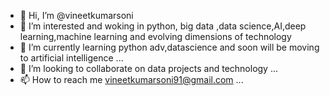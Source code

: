- 👋 Hi, I’m @vineetkumarsoni
- 👀 I’m interested and woking in python, big data ,data science,AI,deep learning,machine learning and evolving  dimensions of technology
- 🌱 I’m currently learning python adv,datascience and soon will be moving to artificial intelligence ...
- 💞️ I’m looking to collaborate on data projects and technology ...
- 📫 How to reach me vineetkumarsoni91@gmail.com  ...

<!---
vineetkumarsoni/vineetkumarsoni is a ✨ special ✨ repository because its `README.md` (this file) appears on your GitHub profile.
You can click the Preview link to take a look at your changes.
--->
